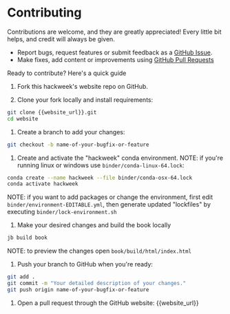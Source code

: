 # Contributing

Contributions are welcome, and they are greatly appreciated! Every little bit
helps, and credit will always be given.

- Report bugs, request features or submit feedback as a [GitHub Issue](https://docs.github.com/en/issues/tracking-your-work-with-issues/about-issues).
- Make fixes, add content or improvements using [GitHub Pull Requests](https://docs.github.com/en/github/collaborating-with-issues-and-pull-requests/about-pull-requests)

Ready to contribute? Here's a quick guide

1. Fork this hackweek's website repo on GitHub.

1. Clone your fork locally and install requirements:

```sh
git clone {{website_url}}.git
cd website
```

1. Create a branch to add your changes:

```sh
git checkout -b name-of-your-bugfix-or-feature
```

1. Create and activate the "hackweek" conda environment. NOTE: if you're running linux or windows use `binder/conda-linux-64.lock`:
```sh
conda create --name hackweek --file binder/conda-osx-64.lock
conda activate hackweek
```
NOTE: if you want to add packages or change the environment, first edit `binder/environment-EDITABLE.yml`, then generate updated "lockfiles" by executing `binder/lock-environment.sh`

1. Make your desired changes and build the book locally
```sh
jb build book
```
NOTE: to preview the changes open `book/build/html/index.html`

1. Push your branch to GitHub when you're ready:

```sh
git add .
git commit -m "Your detailed description of your changes."
git push origin name-of-your-bugfix-or-feature
```

1. Open a pull request through the GitHub website: {{website_url}}
